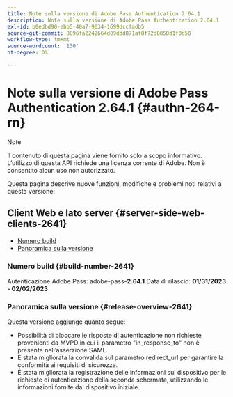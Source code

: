 ```yaml
---
title: Note sulla versione di Adobe Pass Authentication 2.64.1
description: Note sulla versione di Adobe Pass Authentication 2.64.1
exl-id: b0edbd90-ebb5-40a7-9034-1699dccfadb5
source-git-commit: 8896fa2242664d09ddd871af8f72d8858d1f0d50
workflow-type: tm+mt
source-wordcount: '130'
ht-degree: 0%

---
```


# Note sulla versione di Adobe Pass Authentication 2.64.1 {#authn-264-rn}

>[!NOTE]
>
>Il contenuto di questa pagina viene fornito solo a scopo informativo. L’utilizzo di questa API richiede una licenza corrente di Adobe. Non è consentito alcun uso non autorizzato.

Questa pagina descrive nuove funzioni, modifiche e problemi noti relativi a questa versione:

## Client Web e lato server {#server-side-web-clients-2641}

* [Numero build](#build-number-2641)
* [Panoramica sulla versione](#release-overview-2641)

### Numero build {#build-number-2641}

Autenticazione Adobe Pass: adobe-pass-**2.64.1**
Data di rilascio: **01/31/2023 - 02/02/2023**

### Panoramica sulla versione {#release-overview-2641}

Questa versione aggiunge quanto segue:

* Possibilità di bloccare le risposte di autenticazione non richieste provenienti da MVPD in cui il parametro &quot;in_response_to&quot; non è presente nell’asserzione SAML.
* È stata migliorata la convalida sul parametro redirect_url per garantire la conformità ai requisiti di sicurezza.
* È stata migliorata la registrazione delle informazioni sul dispositivo per le richieste di autenticazione della seconda schermata, utilizzando le informazioni fornite dal dispositivo iniziale.
